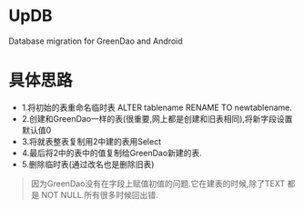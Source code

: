 # UpDB
Database migration for GreenDao and Android

# 具体思路
- 1.将初始的表重命名临时表 ALTER tablename RENAME TO newtablename.
- 2.创建和GreenDao一样的表(很重要,网上都是创建和旧表相同),将新字段设置默认值0
- 3.将就表整表复制用2中建的表用Select
- 4.最后将2中的表中的值复制给GreenDao新建的表.
- 5.删除临时表(通过改名也是删除旧表)

> 因为GreenDao没有在字段上赋值初值的问题.它在建表的时候,除了TEXT 都是 NOT NULL.所有很多时候回出错.
